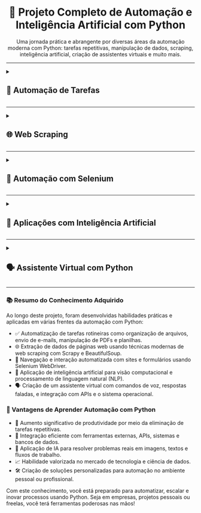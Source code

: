 <h1 align="center">📘 Projeto Completo de Automação e Inteligência Artificial com Python</h1>

<p align="center">
  Uma jornada prática e abrangente por diversas áreas da automação moderna com Python: tarefas repetitivas, manipulação de dados, scraping, inteligência artificial, criação de assistentes virtuais e muito mais.
</p>

<hr>

<details>
  <summary><h2>🤖 Automação de Tarefas</h2></summary>
  <p>Scripts inteligentes para otimizar rotinas, interagir com arquivos e sistemas, além de integrar diferentes ferramentas digitais:</p>
  <ul>
    <li><strong>✅ Prova Final com Certificado:</strong> Demonstração prática das habilidades adquiridas durante o curso.</li>
    <li><strong>🧾 Cadastro Automático de Alunos:</strong> Registro de dados de forma automatizada em sistemas e planilhas.</li>
    <li><strong>📺 Acesso a Canais no YouTube:</strong> Abertura automatizada de páginas e links específicos.</li>
    <li><strong>📊 Análise do Ibovespa:</strong> Obtenção de dados financeiros e geração de gráficos informativos.</li>
    <li><strong>🖼️ Captura de Tela:</strong> Screenshots automáticos com PyAutoGUI para monitoramento e registros.</li>
    <li><strong>⌨️ Ações do Teclado e 🖱️ Mouse:</strong> Automação de digitação, cliques e navegação pela interface.</li>
    <li><strong>📄 Manipulação de PDFs:</strong> Conversão, extração, rotação, junção, separação e análise de documentos.</li>
    <li><strong>📈 Planilhas Inteligentes:</strong> Leitura, criação e análise de dados com gráficos em Excel via Python.</li>
    <li><strong>📧 Envio de E-mails:</strong> Automação de mensagens, com arquivos e relatórios anexados.</li>
    <li><strong>🗂️ Organização de Arquivos:</strong> Renomeação e movimentação automática de arquivos e pastas.</li>
    <li><strong>⏰ Agendamento de Tarefas:</strong> Execução programada de scripts e rotinas periódicas.</li>
  </ul>
</details>

<hr>

<details>
  <summary><h2>🌐 Web Scraping</h2></summary>
  <p>Coleta automatizada de informações da web com precisão e estruturação de dados:</p>
  <ul>
    <li><strong>🧪 Prova Final:</strong> Aplicação prática dos conhecimentos em scraping.</li>
    <li><strong>🕷️ Scrapy e 🍲 BeautifulSoup:</strong> Extração de dados de sites estáticos e dinâmicos com diferentes bibliotecas.</li>
    <li><strong>📄 Exportação de Dados:</strong> Conversão das informações em formatos como CSV para uso posterior.</li>
    <li><strong>💼 Extração de Vagas:</strong> Captura de anúncios de emprego em tempo real.</li>
    <li><strong>🔐 Autenticação no GitHub:</strong> Acesso seguro via API para consultar dados de repositórios.</li>
    <li><strong>📡 Requisições GET e POST:</strong> Comunicação direta com APIs RESTful para envio e recebimento de informações.</li>
  </ul>
</details>

<hr>

<details>
  <summary><h2>🧪 Automação com Selenium</h2></summary>
  <p>Controle total sobre navegadores para simulação de usuários reais e testes automatizados:</p>
  <ul>
    <li><strong>🔍 Busca de Elementos:</strong> Identificação de campos e botões usando WebDriver.</li>
    <li><strong>✍️ Preenchimento de Formulários:</strong> Uso de <code>find_elements</code> e <code>send_keys</code> para digitação automática.</li>
    <li><strong>📑 Navegação entre Páginas:</strong> Coleta de dados em múltiplas páginas com paginação automatizada.</li>
    <li><strong>💾 Exportação em JSON:</strong> Armazenamento de dados de forma estruturada.</li>
    <li><strong>🛒 Projeto Amazon:</strong> Busca e extração de preços e títulos de produtos.</li>
    <li><strong>🔍 Pesquisa no Google:</strong> Execução de pesquisas automatizadas com coleta de resultados.</li>
  </ul>
</details>

<hr>

<details>
  <summary><h2>🧠 Aplicações com Inteligência Artificial</h2></summary>
  <p>Automação com uso de visão computacional e processamento de linguagem natural:</p>
  <ul>
    <li><strong>📹 Detecção Facial:</strong> Identificação e marcação de rostos em vídeos e imagens.</li>
    <li><strong>🖼️ Processamento de Imagens:</strong> Manipulação avançada de imagens (filtros, ajustes, conversões).</li>
    <li><strong>📝 Sumarização e Tradução:</strong> Redução e tradução de textos com técnicas de NLP.</li>
    <li><strong>🌥️ WordCloud e Tokenização:</strong> Visualização de palavras-chave e análise de frequência textual.</li>
    <li><strong>📚 Análise de Artigos:</strong> Importação, segmentação e leitura automatizada de textos científicos.</li>
    <li><strong>🤖 NLP com Python:</strong> Estruturação, limpeza e análise de linguagem natural com bibliotecas como NLTK e spaCy.</li>
  </ul>
</details>

<hr>

<details>
  <summary><h2>🗣️ Assistente Virtual com Python</h2></summary>
  <p>Criação de um assistente pessoal com comandos por voz, respostas faladas e integração com o sistema:</p>
  <ul>
    <li><strong>🛠️ Desenvolvimento Modular:</strong> Estruturação de funções reutilizáveis para assistente inteligente.</li>
    <li><strong>🎤 Reconhecimento de Voz:</strong> Captação e interpretação de comandos via microfone.</li>
    <li><strong>🔊 Síntese de Voz:</strong> Conversão de texto em fala com GTTS.</li>
    <li><strong>🌐 Integrações com APIs:</strong> Consultas de cotações, notícias e previsões em tempo real.</li>
    <li><strong>🖥️ Comandos do Sistema:</strong> Abrir programas, mover arquivos e executar scripts com comandos falados.</li>
    <li><strong>📌 Projeto Final:</strong> Construção de um assistente funcional com múltiplas capacidades.</li>
  </ul>
</details>

<hr>

<h3>📚 Resumo do Conhecimento Adquirido</h3>
<p>
  Ao longo deste projeto, foram desenvolvidas habilidades práticas e aplicadas em várias frentes da automação com Python:
</p>

<ul>
  <li>✅ Automatização de tarefas rotineiras como organização de arquivos, envio de e-mails, manipulação de PDFs e planilhas.</li>
  <li>🌐 Extração de dados de páginas web usando técnicas modernas de web scraping com Scrapy e BeautifulSoup.</li>
  <li>🧪 Navegação e interação automatizada com sites e formulários usando Selenium WebDriver.</li>
  <li>🧠 Aplicação de inteligência artificial para visão computacional e processamento de linguagem natural (NLP).</li>
  <li>🗣️ Criação de um assistente virtual com comandos de voz, respostas faladas, e integração com APIs e o sistema operacional.</li>
</ul>

<h3>🎯 Vantagens de Aprender Automação com Python</h3>
<ul>
  <li>🚀 Aumento significativo de produtividade por meio da eliminação de tarefas repetitivas.</li>
  <li>🔗 Integração eficiente com ferramentas externas, APIs, sistemas e bancos de dados.</li>
  <li>🧠 Aplicação de IA para resolver problemas reais em imagens, textos e fluxos de trabalho.</li>
  <li>📈 Habilidade valorizada no mercado de tecnologia e ciência de dados.</li>
  <li>🛠️ Criação de soluções personalizadas para automação no ambiente pessoal ou profissional.</li>
</ul>

<p>
  Com este conhecimento, você está preparado para automatizar, escalar e inovar processos usando Python. Seja em empresas, projetos pessoais ou freelas, você terá ferramentas poderosas nas mãos!
</p>

